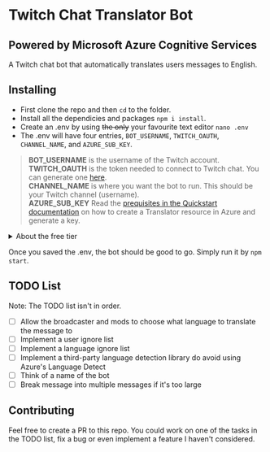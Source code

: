 # Twitch Chat Translator Bot

## Powered by Microsoft Azure Cognitive Services

A Twitch chat bot that automatically translates users messages to English.

## Installing

- First clone the repo and then `cd` to the folder.
- Install all the dependicies and packages `npm i install`.
- Create an .env by using ~~the only~~ your favourite text editor `nano .env`
- The .env will have four entries, `BOT_USERNAME`, `TWITCH_OAUTH`, `CHANNEL_NAME`, and `AZURE_SUB_KEY`.

> **BOT_USERNAME** is the username of the Twitch account.\
**TWITCH_OAUTH** is the token needed to connect to Twitch chat. You can generate one [here](https://twitchapps.com/tmi/).\
**CHANNEL_NAME** is where you want the bot to run. This should be your Twitch channel (username).\
**AZURE_SUB_KEY** Read the [prequisites in the Quickstart documentation](https://docs.microsoft.com/en-gb/azure/cognitive-services/translator/quickstart-translator) on how to create a Translator resource in Azure and generate a key.

<details>
  <summary>About the free tier</summary>
  The F1 (Free) tier allows up-to 2M million characters translated per month. From the [FAQ](https://www.microsoft.com/en-us/translator/business/faq/): "A 30-page document has around 17,000 characters; the seven Harry Potter books comprise about 60 million characters." I'm not too good at estimating but I don't think that Twitch chat will exceed the 2 million characters per month.

  Though, if you're using this bot and chat is super-active, then 2 million characters *might* not be enough. In this case, open an issue or contact me on Discord and I'll give this "issue" a higher priority on the TODO list. Nevertheless, Azure won't overcharge you if you're on the F1 tier.
</details>

Once you saved the .env, the bot should be good to go. Simply run it by `npm start`.

## TODO List

Note: The TODO list isn't in order.

- [ ] Allow the broadcaster and mods to choose what language to translate the message to
- [ ] Implement a user ignore list
- [ ] Implement a language ignore list
- [ ] Implement a third-party language detection library do avoid using Azure's Language Detect
- [ ] Think of a name of the bot
- [ ] Break message into multiple messages if it's too large

## Contributing

Feel free to create a PR to this repo. You could work on one of the tasks in the TODO list, fix a bug or even implement a feature I haven't considered.